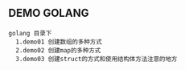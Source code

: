 ## DEMO GOLANG


````
golang 目录下 
  1.demo01 创建数组的多种方式
  2.demo02 创建map的多种方式
  3.demo03 创建struct的方式和使用结构体方法注意的地方




